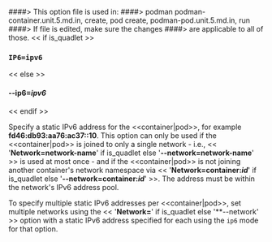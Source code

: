 ####> This option file is used in:
####>   podman podman-container.unit.5.md.in, create, pod create, podman-pod.unit.5.md.in, run
####> If file is edited, make sure the changes
####> are applicable to all of those.
<< if is_quadlet >>
### `IP6=ipv6`
<< else >>
#### **--ip6**=*ipv6*
<< endif >>

Specify a static IPv6 address for the <<container|pod>>, for example **fd46:db93:aa76:ac37::10**.
This option can only be used if the <<container|pod>> is joined to only a single network - i.e.,
<< '**Network=network-name**' if is_quadlet else '**--network=network-name**' >> is used at most once -
and if the <<container|pod>> is not joining another container's network namespace via
<< '**Network=container:_id_**' if is_quadlet else '**--network=container:_id_**' >>.
The address must be within the network's IPv6 address pool.

To specify multiple static IPv6 addresses per <<container|pod>>, set multiple networks using the
<< '**Network=**' if is_quadlet else '**--network' >> option with a static IPv6 address
specified for each using the `ip6` mode for that option.
